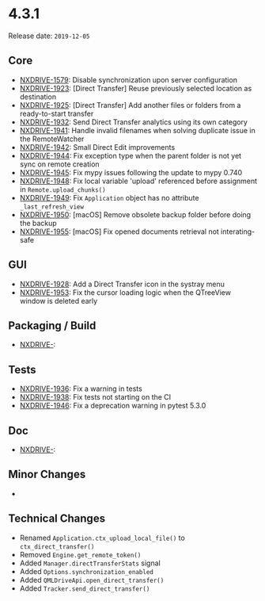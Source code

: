 # 4.3.1

Release date: `2019-12-05`

## Core

- [NXDRIVE-1579](https://jira.nuxeo.com/browse/NXDRIVE-1579): Disable synchronization upon server configuration
- [NXDRIVE-1923](https://jira.nuxeo.com/browse/NXDRIVE-1923): [Direct Transfer] Reuse previously selected location as destination
- [NXDRIVE-1925](https://jira.nuxeo.com/browse/NXDRIVE-1925): [Direct Transfer] Add another files or folders from a ready-to-start transfer
- [NXDRIVE-1932](https://jira.nuxeo.com/browse/NXDRIVE-1932): Send Direct Transfer analytics using its own category
- [NXDRIVE-1941](https://jira.nuxeo.com/browse/NXDRIVE-1941): Handle invalid filenames when solving duplicate issue in the RemoteWatcher
- [NXDRIVE-1942](https://jira.nuxeo.com/browse/NXDRIVE-1942): Small Direct Edit improvements
- [NXDRIVE-1944](https://jira.nuxeo.com/browse/NXDRIVE-1944): Fix exception type when the parent folder is not yet sync on remote creation
- [NXDRIVE-1945](https://jira.nuxeo.com/browse/NXDRIVE-1945): Fix mypy issues following the update to mypy 0.740
- [NXDRIVE-1948](https://jira.nuxeo.com/browse/NXDRIVE-1948): Fix local variable 'upload' referenced before assignment in `Remote.upload_chunks()`
- [NXDRIVE-1949](https://jira.nuxeo.com/browse/NXDRIVE-1949): Fix `Application` object has no attribute `_last_refresh_view`
- [NXDRIVE-1950](https://jira.nuxeo.com/browse/NXDRIVE-1950): [macOS] Remove obsolete backup folder before doing the backup
- [NXDRIVE-1955](https://jira.nuxeo.com/browse/NXDRIVE-1955): [macOS] Fix opened documents retrieval not interating-safe

## GUI

- [NXDRIVE-1928](https://jira.nuxeo.com/browse/NXDRIVE-1928): Add a Direct Transfer icon in the systray menu
- [NXDRIVE-1953](https://jira.nuxeo.com/browse/NXDRIVE-1953): Fix the cursor loading logic when the QTreeView window is deleted early

## Packaging / Build

- [NXDRIVE-](https://jira.nuxeo.com/browse/NXDRIVE-):

## Tests

- [NXDRIVE-1936](https://jira.nuxeo.com/browse/NXDRIVE-1936): Fix a warning in tests
- [NXDRIVE-1938](https://jira.nuxeo.com/browse/NXDRIVE-1938): Fix tests not starting on the CI
- [NXDRIVE-1946](https://jira.nuxeo.com/browse/NXDRIVE-1946): Fix a deprecation warning in pytest 5.3.0

## Doc

- [NXDRIVE-](https://jira.nuxeo.com/browse/NXDRIVE-):

## Minor Changes

-

## Technical Changes

- Renamed `Application.ctx_upload_local_file()` to `ctx_direct_transfer()`
- Removed `Engine.get_remote_token()`
- Added `Manager.directTransferStats` signal
- Added `Options.synchronization_enabled`
- Added `QMLDriveApi.open_direct_transfer()`
- Added `Tracker.send_direct_transfer()`
